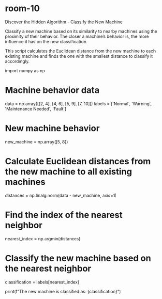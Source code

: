 # room-10
Discover the Hidden Algorithm - Classify the New Machine

Classify a new machine based on its similarity to nearby
machines using the proximity of their behavior. The closer a
machine’s behavior is, the more influence it has on the new
classification.


This script calculates the Euclidean distance from the new machine to each existing machine and finds the one with the smallest distance to classify it accordingly.


import numpy as np

# Machine behavior data
data = np.array([[2, 4], [4, 6], [5, 9], [7, 10]])
labels = ['Normal', 'Warning', 'Maintenance Needed', 'Fault']

# New machine behavior
new_machine = np.array([5, 8])

# Calculate Euclidean distances from the new machine to all existing machines
distances = np.linalg.norm(data - new_machine, axis=1)

# Find the index of the nearest neighbor
nearest_index = np.argmin(distances)

# Classify the new machine based on the nearest neighbor
classification = labels[nearest_index]

print(f"The new machine is classified as: {classification}")
